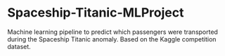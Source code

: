 # Spaceship-Titanic-MLProject
Machine learning pipeline to predict which passengers were transported during the Spaceship Titanic anomaly. Based on the Kaggle competition dataset.
